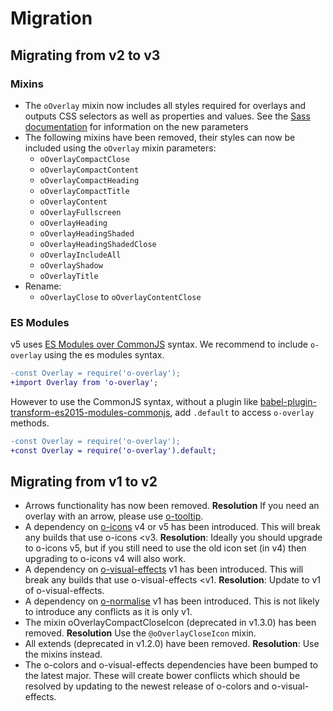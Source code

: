 
# Migration

## Migrating from v2 to v3

### Mixins

- The `oOverlay` mixin now includes all styles required for overlays and outputs CSS selectors as well as properties and values. See the [Sass documentation](README.md#sass) for information on the new parameters
- The following mixins have been removed, their styles can now be included using the `oOverlay` mixin parameters:
  - `oOverlayCompactClose`
  - `oOverlayCompactContent`
  - `oOverlayCompactHeading`
  - `oOverlayCompactTitle`
  - `oOverlayContent`
  - `oOverlayFullscreen`
  - `oOverlayHeading`
  - `oOverlayHeadingShaded`
  - `oOverlayHeadingShadedClose`
  - `oOverlayIncludeAll`
  - `oOverlayShadow`
  - `oOverlayTitle`
- Rename:
  - `oOverlayClose` to `oOverlayContentClose`

### ES Modules

v5 uses [ES Modules over CommonJS](https://hacks.mozilla.org/2018/03/es-modules-a-cartoon-deep-dive/) syntax. We recommend to include `o-overlay` using the es modules syntax.

```diff
-const Overlay = require('o-overlay');
+import Overlay from 'o-overlay';
```

However to use the CommonJS syntax, without a plugin like [babel-plugin-transform-es2015-modules-commonjs](https://babeljs.io/docs/en/babel-plugin-transform-es2015-modules-commonjs), add `.default` to access `o-overlay` methods.

```diff
-const Overlay = require('o-overlay');
+const Overlay = require('o-overlay').default;
```

## Migrating from v1 to v2

- Arrows functionality has now been removed. __Resolution__ If you need an overlay with an arrow, please use [o-tooltip](http://github.com/financial-times/o-tooltip).
- A dependency on [o-icons](http://github.com/financial-times/o-icons) v4 or v5 has been introduced. This will break any builds that use o-icons <v3. __Resolution__: Ideally you should upgrade to o-icons v5, but if you still need to use the old icon set (in v4) then upgrading to o-icons v4 will also work.
- A dependency on [o-visual-effects](http://github.com/financial-times/o-visual-effects) v1 has been introduced. This will break any builds that use o-visual-effects <v1. __Resolution__: Update to v1 of o-visual-effects.
- A dependency on [o-normalise](http://github.com/financial-times/o-normalise) v1 has been introduced. This is not likely to introduce any conflicts as it is only v1.
- The mixin oOverlayCompactCloseIcon (deprecated in v1.3.0) has been removed. __Resolution__ Use the `@oOverlayCloseIcon` mixin.
- All extends (deprecated in v1.2.0) have been removed. __Resolution__: Use the mixins instead.
- The o-colors and o-visual-effects dependencies have been bumped to the latest major. These will create bower conflicts which should be resolved by updating to the newest release of o-colors and o-visual-effects.
